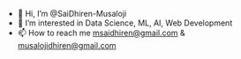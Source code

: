 - 👋 Hi, I’m @SaiDhiren-Musaloji
- 👀 I’m interested in Data Science, ML, AI, Web Development
- 📫 How to reach me msaidhiren@gmail.com & musalojidhiren@gmail.com

<!---
SaiDhiren-Musaloji/SaiDhiren-Musaloji is a ✨ special ✨ repository because its `README.md` (this file) appears on your GitHub profile.
You can click the Preview link to take a look at your changes.
--->

